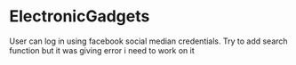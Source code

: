 # ElectronicGadgets
User can log in using facebook social median credentials.
Try to add search function but it was giving error i need to work on it
